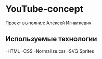 # YouTube-concept
Проект выполнил: Алексей Игнаткевич 

## Используемые технологии
-HTML
-CSS
-Normalize.css
-SVG Sprites
